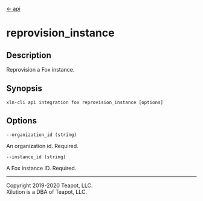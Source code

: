 [<- api](../../../api/index.md)

# reprovision_instance

## Description

Reprovision a Fox instance.

## Synopsis

```
xln-cli api integration fox reprovision_instance [options]
```

## Options

`--organization_id (string)`

An organization id. Required.

`--instance_id (string)`

A Fox instance ID. Required.

---
Copyright 2019-2020 Teapot, LLC.  
Xilution is a DBA of Teapot, LLC.
